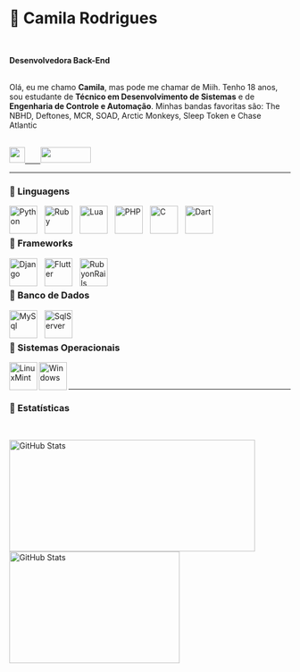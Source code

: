 # 🐧 Camila Rodrigues

<br>

**Desenvolvedora Back-End**
<br>
<br>

Olá, eu me chamo **Camila**, mas pode me chamar de Miih. Tenho 18 anos, sou estudante de **Técnico em Desenvolvimento de Sistemas** e de **Engenharia de Controle e Automação**. Minhas bandas favoritas são: The NBHD, Deftones, MCR, SOAD, Arctic Monkeys, Sleep Token e Chase Atlantic

<br>

<div>
  <a href="https://www.instagram.com/miih.sk/" target="_blank">
    <img src="https://img.shields.io/badge/Instagram-E4405F?style=flat&logo=instagram&logoColor=white" style="height:28px;">
&nbsp;&nbsp;&nbsp;&nbsp;&nbsp;
  <a href="https://github.com/miihsk" target="_blank">
    <img src="https://img.shields.io/badge/GitHub-181717?style=flat&logo=github&logoColor=white" style="height:28px;width:90px;">
  </a>
  
</div>

---

### 🦇 Linguagens

<img 
    align="left" 
    alt="Python" 
    title="Python"
    width="50px" 
    style="padding-right: 10px;" 
    src="https://cdn.jsdelivr.net/gh/devicons/devicon@latest/icons/python/python-original.svg" 
/>

<img
    align="left" 
    alt="Ruby" 
    title="Ruby"
    width="50px" 
    style="padding-right: 10px;" 
    src="https://cdn.jsdelivr.net/gh/devicons/devicon@latest/icons/ruby/ruby-original.svg"
/>

<img 
    align="left" 
    alt="Lua" 
    title="Lua"
    width="50px" 
    style="padding-right: 10px;" 
    src="https://cdn.jsdelivr.net/gh/devicons/devicon@latest/icons/lua/lua-original.svg" 
/>

<img 
    align="left" 
    alt="PHP" 
    title="PHP"
    width="50px" 
    style="padding-right: 10px;" 
    src="https://cdn.jsdelivr.net/gh/devicons/devicon@latest/icons/php/php-original.svg" 
/>

<img 
    align="left" 
    alt="C" 
    title="C"
    width="50px" 
    style="padding-right: 10px;" 
    src="https://cdn.jsdelivr.net/gh/devicons/devicon@latest/icons/c/c-original.svg" 
/>

<img
    align="left" 
    alt="Dart" 
    title="Dart"
    width="50px" 
    style="padding-right: 10px;" 
    src="https://cdn.jsdelivr.net/gh/devicons/devicon@latest/icons/dart/dart-original.svg"
/>

<br/>
<br/>


### 🦇 Frameworks

<img
    align="left" 
    alt="Django" 
    title="Django"
    width="50px" 
    style="padding-right: 10px;"
    src="https://cdn.jsdelivr.net/gh/devicons/devicon/icons/django/django-plain.svg"
/>

<img
    align="left" 
    alt="Flutter" 
    title="Flutter"
    width="50px" 
    style="padding-right: 10px;"
    src="https://cdn.jsdelivr.net/gh/devicons/devicon@latest/icons/flutter/flutter-original.svg"
/>

<img
    align="left" 
    alt="RubyonRails" 
    title="RubyonRails"
    width="50px" 
    style="padding-right: 10px;"
    src="https://cdn.jsdelivr.net/gh/devicons/devicon@latest/icons/rails/rails-original-wordmark.svg"
/>

<br>
<br>


### 🦇 Banco de Dados

<img 
    align="left" 
    alt="MySql" 
    title="MySql"
    width="50px" 
    style="padding-right: 10px;"
    src="https://cdn.jsdelivr.net/gh/devicons/devicon@latest/icons/mysql/mysql-original.svg" 
/>
<img
    align="left" 
    alt="SqlServer" 
    title="SqlServer"
    width="50px" 
  src="https://cdn.jsdelivr.net/gh/devicons/devicon@latest/icons/microsoftsqlserver/microsoftsqlserver-original.svg" 
/>

<br>
<br>

### 🦇 Sistemas Operacionais

<img 
    align="left" 
    alt="LinuxMint" 
    title="LinuxMint"
    width="50px"
    src="https://cdn.jsdelivr.net/gh/devicons/devicon@latest/icons/linuxmint/linuxmint-original.svg" 
/>

<p/>
  
<img
      align="left" 
      alt="Windows" 
      title="Windows"
      width="50px"
      src="https://cdn.jsdelivr.net/gh/devicons/devicon@latest/icons/windows8/windows8-original.svg" 
/>

<br>
<br>

---

### 🦇 Estatísticas
<br>

  <img 
    align="left" 
    alt="GitHub Stats"  
    style="padding-right: 5px;height:200px;width:440px;" 
    src="https://github-readme-stats.vercel.app/api?username=miihsk&show_icons=true&theme=tokyonight&include_all_commits=true&count_private=true&cache_seconds=1800&locale=pt-br"
  />
<img 
      align="left" 
      alt="GitHub Stats" 
      style="height:200px;width:305px;"
      src="https://github-readme-stats.vercel.app/api/top-langs/?username=miihsk&theme=tokyonight&layout=compact&custom_title=Linguagens&langs_count=9"
  />
